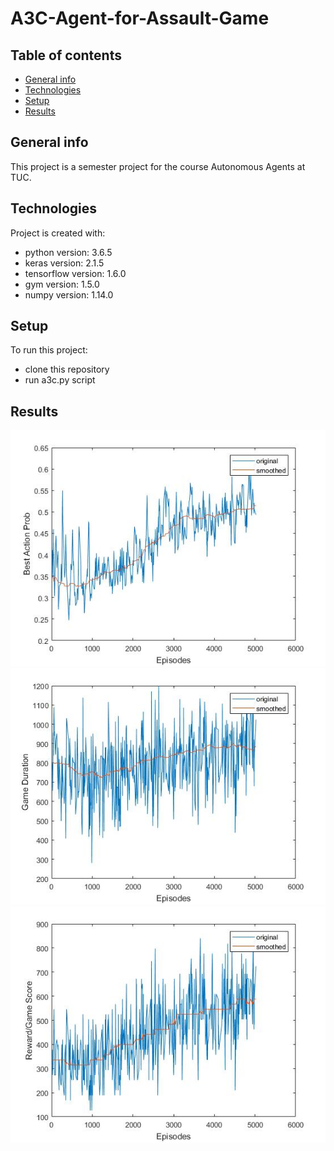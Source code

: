 # A3C-Agent-for-Assault-Game
## Table of contents
* [General info](#general-info)
* [Technologies](#technologies)
* [Setup](#setup)
* [Results](#results)


## General info
This project is a semester project for the course Autonomous Agents at TUC.
	
## Technologies
Project is created with:
* python version: 3.6.5
* keras version:  2.1.5
* tensorflow version: 1.6.0
* gym version: 1.5.0
* numpy version: 1.14.0


	
## Setup
To run this project:
* clone this repository
* run a3c.py script

## Results
![Results](./images/mp.jpg?raw=true "Results")
![Results](./images/de.jpg?raw=true "Results")
![Results](./images/mr.jpg?raw=true "Results")

